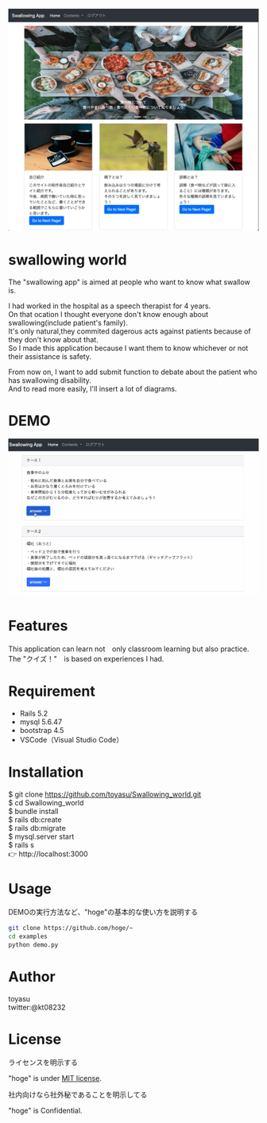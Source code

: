 ![toppage](https://github.com/toyasu/Swallowing_world/blob/master/%E3%82%B9%E3%82%AF%E3%83%AA%E3%83%BC%E3%83%B3%E3%82%B7%E3%83%A7%E3%83%83%E3%83%88%202020-06-30%2011.36.13.png)

# swallowing world
 
The "swallowing app" is aimed at people who want to know what swallow is.<br>

I had worked in the hospital as a speech therapist for 4 years.<br>
On that ocation I thought everyone don't know enough about swallowing(include patient's family).<br>
It's only natural,they commited dagerous acts against patients because of they don't know about that.<br>
So I made this application because I want them to know whichever or not their assistance is safety.<br>

From now on, I want to add submit function to debate about the patient who has swallowing disability.<br>
And to read more easily, I'll insert a lot of diagrams.

 
# DEMO
 
![quizpage](https://github.com/toyasu/Swallowing_world/blob/master/e487e37e9970ba555ecd345c576df21e.gif)
 
# Features
 
 This application can learn not　only classroom learning but also practice.<br>
 The "クイズ！"　is based on experiences I had.
 
# Requirement
 
* Rails 5.2
* mysql  5.6.47
* bootstrap 4.5
* VSCode（Visual Studio Code）

 
# Installation
 
$ git clone https://github.com/toyasu/Swallowing_world.git<br>
$ cd Swallowing_world<br>
$ bundle install<br>
$ rails db:create<br>
$ rails db:migrate<br>
$ mysql.server start <br>
$ rails s<br>
👉 http://localhost:3000
 
# Usage
 
DEMOの実行方法など、"hoge"の基本的な使い方を説明する
 
```bash
git clone https://github.com/hoge/~
cd examples
python demo.py
```
 
# Author
 toyasu<br>
 twitter:@kt08232
 
# License
ライセンスを明示する
 
"hoge" is under [MIT license](https://en.wikipedia.org/wiki/MIT_License).
 
社内向けなら社外秘であることを明示してる
 
"hoge" is Confidential.
